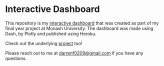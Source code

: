 # Interactive Dashboard
This repository is my [interactive dashboard](https://fyp-darrenf.herokuapp.com/) that was created as part of my final year project at Monash University.
The dashboard was made using Dash, by Plotly and published using Heroku.

Check out the underlying [project](https://github.com/darrenf0209/PFNL) too!

Please reach out to me at darrenf0209@gmail.com if you have any questions.
